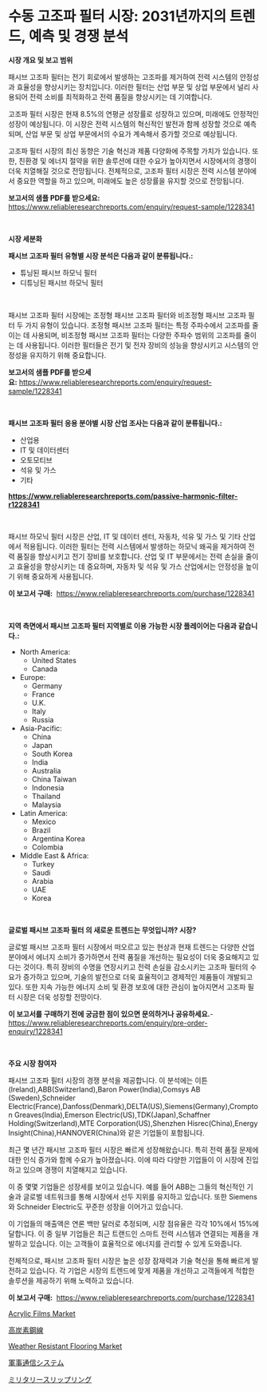 <p><h1>수동 고조파 필터 시장: 2031년까지의 트렌드, 예측 및 경쟁 분석</h1></p><p><strong>시장 개요 및 보고 범위</strong></p>
<p><p>패시브 고조파 필터는 전기 회로에서 발생하는 고조파를 제거하여 전력 시스템의 안정성과 효율성을 향상시키는 장치입니다. 이러한 필터는 산업 부문 및 상업 부문에서 널리 사용되어 전력 소비를 최적화하고 전력 품질을 향상시키는 데 기여합니다.</p><p>고조파 필터 시장은 현재 8.5%의 연평균 성장률로 성장하고 있으며, 미래에도 안정적인 성장이 예상됩니다. 이 시장은 전력 시스템의 혁신적인 발전과 함께 성장할 것으로 예측되며, 산업 부문 및 상업 부문에서의 수요가 계속해서 증가할 것으로 예상됩니다.</p><p>고조파 필터 시장의 최신 동향은 기술 혁신과 제품 다양화에 주목할 가치가 있습니다. 또한, 친환경 및 에너지 절약을 위한 솔루션에 대한 수요가 높아지면서 시장에서의 경쟁이 더욱 치열해질 것으로 전망됩니다. 전체적으로, 고조파 필터 시장은 전력 시스템 분야에서 중요한 역할을 하고 있으며, 미래에도 높은 성장률을 유지할 것으로 전망됩니다.</p></p>
<p><strong>보고서의 샘플 PDF를 받으세요:</strong> <a href="https://www.reliableresearchreports.com/enquiry/request-sample/1228341">https://www.reliableresearchreports.com/enquiry/request-sample/1228341</a></p>
<p>&nbsp;</p>
<p><strong>시장 세분화</strong></p>
<p><strong>패시브 고조파 필터 유형별 시장 분석은 다음과 같이 분류됩니다.:</strong></p>
<p><ul><li>튜닝된 패시브 하모닉 필터</li><li>디튜닝된 패시브 하모닉 필터</li></ul></p>
<p>&nbsp;</p>
<p><p>패시브 고조파 필터 시장에는 조정형 패시브 고조파 필터와 비조정형 패시브 고조파 필터 두 가지 유형이 있습니다. 조정형 패시브 고조파 필터는 특정 주파수에서 고조파를 줄이는 데 사용되며, 비조정형 패시브 고조파 필터는 다양한 주파수 범위의 고조파를 줄이는 데 사용됩니다. 이러한 필터들은 전기 및 전자 장비의 성능을 향상시키고 시스템의 안정성을 유지하기 위해 중요합니다.</p></p>
<p><strong>보고서의 샘플 PDF를 받으세요:</strong>&nbsp;<a href="https://www.reliableresearchreports.com/enquiry/request-sample/1228341">https://www.reliableresearchreports.com/enquiry/request-sample/1228341</a></p>
<p>&nbsp;</p>
<p><strong> 패시브 고조파 필터 응용 분야별 시장 산업 조사는 다음과 같이 분류됩니다.:</strong></p>
<p><ul><li>산업용</li><li>IT 및 데이터센터</li><li>오토모티브</li><li>석유 및 가스</li><li>기타</li></ul></p>
<p><strong><a href="https://www.reliableresearchreports.com/passive-harmonic-filter-r1228341">https://www.reliableresearchreports.com/passive-harmonic-filter-r1228341</a></strong></p>
<p>&nbsp;</p>
<p><p>패시브 하모닉 필터 시장은 산업, IT 및 데이터 센터, 자동차, 석유 및 가스 및 기타 산업에서 적용됩니다. 이러한 필터는 전력 시스템에서 발생하는 하모닉 왜곡을 제거하여 전력 품질을 향상시키고 전기 장비를 보호합니다. 산업 및 IT 부문에서는 전력 손실을 줄이고 효율성을 향상시키는 데 중요하며, 자동차 및 석유 및 가스 산업에서는 안정성을 높이기 위해 중요하게 사용됩니다.</p></p>
<p><strong>이 보고서 구매:</strong>&nbsp; <a href="https://www.reliableresearchreports.com/purchase/1228341">https://www.reliableresearchreports.com/purchase/1228341</a></p>
<p>&nbsp;</p>
<p><strong>지역 측면에서 패시브 고조파 필터 지역별로 이용 가능한 시장 플레이어는 다음과 같습니다.:</strong></p>
<p><ul>
    <li>
        North America:
        <ul>
            <li>United States</li>
            <li>Canada</li>
        </ul>
    </li>
    <li>
        Europe:
        <ul>
            <li>Germany</li>
            <li>France</li>
            <li>U.K.</li>
            <li>Italy</li>
            <li>Russia</li>
        </ul>
    </li>
    <li>
        Asia-Pacific:
        <ul>
            <li>China</li>
            <li>Japan</li>
            <li>South Korea</li>
            <li>India</li>
            <li>Australia</li>
            <li>China Taiwan</li>
            <li>Indonesia</li>
            <li>Thailand</li>
            <li>Malaysia</li>
        </ul>
    </li>
    <li>
        Latin America:
        <ul>
            <li>Mexico</li>
            <li>Brazil</li>
            <li>Argentina Korea</li>
            <li>Colombia</li>
        </ul>
    </li>
    <li>
        Middle East & Africa:
        <ul>
            <li>Turkey</li>
            <li>Saudi</li>
            <li>Arabia</li>
            <li>UAE</li>
            <li>Korea</li>
        </ul>
    </li>
    </ul></p>
<p>&nbsp;</p>
<p><strong>글로벌 패시브 고조파 필터 의 새로운 트렌드는 무엇입니까? 시장?</strong></p>
<p><p>글로벌 패시브 고조파 필터 시장에서 떠오르고 있는 현상과 현재 트렌드는 다양한 산업 분야에서 에너지 소비가 증가하면서 전력 품질을 개선하는 필요성이 더욱 중요해지고 있다는 것이다. 특히 장비의 수명을 연장시키고 전력 손실을 감소시키는 고조파 필터의 수요가 증가하고 있으며, 기술의 발전으로 더욱 효율적이고 경제적인 제품들이 개발되고 있다. 또한 지속 가능한 에너지 소비 및 환경 보호에 대한 관심이 높아지면서 고조파 필터 시장은 더욱 성장할 전망이다.</p></p>
<p><strong>이 보고서를 구매하기 전에 궁금한 점이 있으면 문의하거나 공유하세요.</strong>- <a href="https://www.reliableresearchreports.com/enquiry/pre-order-enquiry/1228341">https://www.reliableresearchreports.com/enquiry/pre-order-enquiry/1228341</a></p>
<p>&nbsp;</p>
<p><strong>주요 시장 참여자</strong></p>
<p><p>패시브 고조파 필터 시장의 경쟁 분석을 제공합니다. 이 분석에는 이튼(Ireland),ABB(Switzerland),Baron Power(India),Comsys AB (Sweden),Schneider Electric(France),Danfoss(Denmark),DELTA(US),Siemens(Germany),Crompton Greaves(India),Emerson Electric(US),TDK(Japan),Schaffner Holding(Switzerland),MTE Corporation(US),Shenzhen Hisrec(China),Energy Insight(China),HANNOVER(China)와 같은 기업들이 포함됩니다. </p><p>최근 몇 년간 패시브 고조파 필터 시장은 빠르게 성장해왔습니다. 특히 전력 품질 문제에 대한 인식 증가와 함께 수요가 높아졌습니다. 이에 따라 다양한 기업들이 이 시장에 진입하고 있으며 경쟁이 치열해지고 있습니다.</p><p>이 중 몇몇 기업들은 성장세를 보이고 있습니다. 예를 들어 ABB는 그들의 혁신적인 기술과 글로벌 네트워크를 통해 시장에서 선두 지위를 유지하고 있습니다. 또한 Siemens와 Schneider Electric도 꾸준한 성장을 이어가고 있습니다.</p><p>이 기업들의 매출액은 연론 백만 달러로 추정되며, 시장 점유율은 각각 10%에서 15%에 달합니다. 이 중 일부 기업들은 최근 트랜드인 스마트 전력 시스템과 연결되는 제품을 개발하고 있습니다. 이는 고객들이 효율적으로 에너지를 관리할 수 있게 도와줍니다.</p><p>전체적으로, 패시브 고조파 필터 시장은 높은 성장 잠재력과 기술 혁신을 통해 빠르게 발전하고 있습니다. 각 기업은 시장의 트렌드에 맞게 제품을 개선하고 고객들에게 적합한 솔루션을 제공하기 위해 노력하고 있습니다.</p></p>
<p><strong>이 보고서 구매:</strong>&nbsp;&nbsp;<a href="https://www.reliableresearchreports.com/purchase/1228341">https://www.reliableresearchreports.com/purchase/1228341</a></p>
<p><p><a href="https://issuu.com/reportprime-2/docs/acrylic-films-market-size-2030.pptx">Acrylic Films Market</a></p><p><a href="https://medium.com/@abdielkilback/%E9%AB%98%E7%82%AD%E7%B4%A0%E9%8B%BC%E7%B7%9A%E5%B8%82%E5%A0%B4%E3%81%AE%E5%88%86%E6%9E%90-%E3%82%B0%E3%83%AD%E3%83%BC%E3%83%90%E3%83%AB%E7%94%A3%E6%A5%AD%E3%81%AE%E5%B1%95%E6%9C%9B%E3%81%A8%E4%BA%88%E6%B8%AC-2024%E5%B9%B4%E3%81%8B%E3%82%892031%E5%B9%B4%E3%81%BE%E3%81%A7-818ed84e209d">高炭素鋼線</a></p><p><a href="https://issuu.com/reportprime-2/docs/weather-resistant-flooring-market-size-2030.pptx">Weather Resistant Flooring Market</a></p><p><a href="https://medium.com/@rodhoppe07/%E8%BB%8D%E4%BA%8B%E9%80%9A%E4%BF%A1%E3%82%B7%E3%82%B9%E3%83%86%E3%83%A0%E5%B8%82%E5%A0%B4-%E5%B8%82%E5%A0%B4%E3%81%AEcagr-%E5%B8%82%E5%A0%B4%E5%8B%95%E5%90%91-%E3%81%8A%E3%82%88%E3%81%B3%E6%88%90%E9%95%B7%E6%88%A6%E7%95%A5%E3%81%AB%E9%96%A2%E3%81%99%E3%82%8B%E6%B4%9E%E5%AF%9F-a4d4900cf11f">軍事通信システム</a></p><p><a href="https://github.com/MosesSpinka1914/Market-Research-Report-List-1/blob/main/766288632781.md">ミリタリースリップリング</a></p></p>